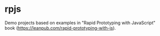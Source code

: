 rpjs
====

Demo projects based on examples in "Rapid Prototyping with JavaScript" book (https://leanpub.com/rapid-prototyping-with-js).
